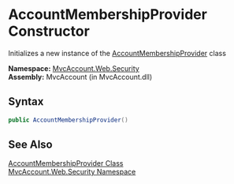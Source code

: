 AccountMembershipProvider Constructor
=====================================
Initializes a new instance of the [AccountMembershipProvider][1] class

**Namespace:** [MvcAccount.Web.Security][2]  
**Assembly:** MvcAccount (in MvcAccount.dll)

Syntax
------

```csharp
public AccountMembershipProvider()
```


See Also
--------
[AccountMembershipProvider Class][1]  
[MvcAccount.Web.Security Namespace][2]  

[1]: README.md
[2]: ../README.md